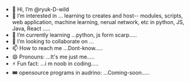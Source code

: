 - 👋 Hi, I’m @ryuk-D-wild
- 👀 I’m interested in ... learning to creates and host-- modules, scripts, web application, machine learning, nerual network, etc in python, JS, Java, React .....
- 🌱 I’m currently learning ...python, js form scarp.....
- 💞️ I’m looking to collaborate on ...
- 📫 How to reach me ...Dont-know.....
- 😄 Pronouns: ...It's me just me.....
- ⚡ Fun fact: ...i m noob in coding.....
- 🎟️ opensource programs in audrino: ...Coming-soon.....
<!---
ryuk-D-wild/ryuk-D-wild is a ✨ special ✨ repository because its `README.md` (this file) appears on your GitHub profile.
You can click the Preview link to take a look at your changes.
--->
